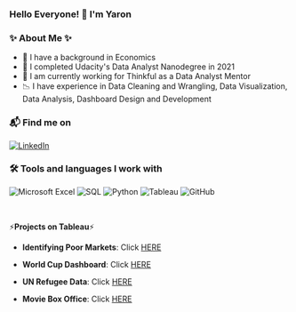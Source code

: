 ### Hello Everyone! 👋 I'm Yaron


### ✨ About Me ✨ 


- 🌱 I have a background in Economics
- 👯 I completed Udacity's Data Analyst Nanodegree in 2021 
- 🤔 I am currently working for Thinkful as a Data Analyst Mentor 
- 📉 I have experience in Data Cleaning and Wrangling, Data Visualization, Data Analysis, Dashboard Design and Development



### 📬 Find me on
[![LinkedIn](https://img.shields.io/badge/LinkedIn-0077B5?style=for-the-badge&logo=linkedin&logoColor=white)](https://www.linkedin.com/in/yaronshamash/) 

### 🛠️ Tools and languages I work with
![Microsoft Excel](https://img.shields.io/badge/Microsoft_Excel-217346?style=for-the-badge&logo=microsoft-excel&logoColor=white)  ![SQL](https://img.shields.io/badge/SQL-316192?style=for-the-badge&logo=postgresql&logoColor=white)  ![Python](https://img.shields.io/badge/Python-FFD43B?style=for-the-badge&logo=python&logoColor=blue)  ![Tableau](	https://img.shields.io/badge/Tableau-E97627?style=for-the-badge&logo=Tableau&logoColor=white)  ![GitHub](	https://img.shields.io/badge/GitHub-100000?style=for-the-badge&logo=github&logoColor=white)  



<p>&nbsp;</p>
 
 ⚡**Projects on Tableau**⚡
 
 - **Identifying Poor Markets**: Click [HERE](https://public.tableau.com/app/profile/yaron6843/viz/Identifying_sales_laggards/Story1)
 
 - **World Cup Dashboard**: Click [HERE](https://public.tableau.com/app/profile/yaron6843/viz/WorldCupDashboard_16292349126170/Dashboard2)
 
 - **UN Refugee Data**: Click [HERE](https://public.tableau.com/app/profile/yaron6843/viz/Un_refugee/Dashboard1)
 
 - **Movie Box Office**: Click [HERE](https://public.tableau.com/app/profile/yaron6843/viz/movietxsales/Dashboard1)
 
 
 <p>&nbsp;</p>
 
